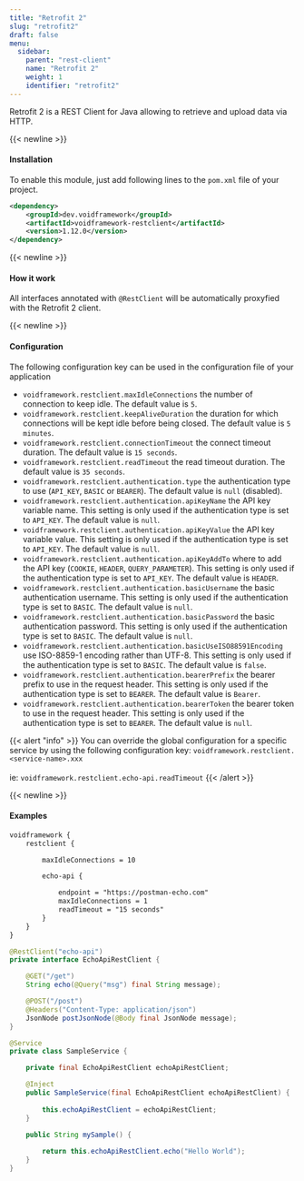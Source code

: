 ```yaml
---
title: "Retrofit 2"
slug: "retrofit2"
draft: false
menu:
  sidebar:
    parent: "rest-client"
    name: "Retrofit 2"
    weight: 1
    identifier: "retrofit2"
---
```



Retrofit 2 is a REST Client for Java allowing to retrieve and upload data via HTTP.


{{< newline >}}
#### Installation

To enable this module, just add following lines to the `pom.xml` file of your project.

```xml
<dependency>
    <groupId>dev.voidframework</groupId>
    <artifactId>voidframework-restclient</artifactId>
    <version>1.12.0</version>
</dependency>
```



{{< newline >}}
#### How it work

All interfaces annotated with `@RestClient` will be automatically proxyfied with the Retrofit 2 client.



{{< newline >}}
#### Configuration

The following configuration key can be used in the configuration file of your application

* `voidframework.restclient.maxIdleConnections` the number of connection to keep idle. The default value is `5`.
* `voidframework.restclient.keepAliveDuration` the duration for which connections will be kept idle before being closed. The default value is `5 minutes`.
* `voidframework.restclient.connectionTimeout` the connect timeout duration. The default value is `15 seconds`.
* `voidframework.restclient.readTimeout` the read timeout duration. The default value is `35 seconds`.
* `voidframework.restclient.authentication.type` the authentication type to use (`API_KEY`, `BASIC` or `BEARER`). The default value is `null` (disabled).
* `voidframework.restclient.authentication.apiKeyName` the API key variable name. This setting is only used if the authentication type is set to `API_KEY`. The default value is `null`.
* `voidframework.restclient.authentication.apiKeyValue` the API key variable value. This setting is only used if the authentication type is set to `API_KEY`. The default value is `null`.
* `voidframework.restclient.authentication.apiKeyAddTo` where to add the API key (`COOKIE`, `HEADER`, `QUERY_PARAMETER`). This setting is only used if the authentication type is set to `API_KEY`. The default value is `HEADER`.
* `voidframework.restclient.authentication.basicUsername` the basic authentication username. This setting is only used if the authentication type is set to `BASIC`. The default value is `null`.
* `voidframework.restclient.authentication.basicPassword` the basic authentication password. This setting is only used if the authentication type is set to `BASIC`. The default value is `null`.
* `voidframework.restclient.authentication.basicUseISO88591Encoding` use ISO-8859-1 encoding rather than UTF-8. This setting is only used if the authentication type is set to `BASIC`. The default value is `false`.
* `voidframework.restclient.authentication.bearerPrefix` the bearer prefix to use in the request header. This setting is only used if the authentication type is set to `BEARER`. The default value is `Bearer`.
* `voidframework.restclient.authentication.bearerToken` the bearer token to use in the request header. This setting is only used if the authentication type is set to `BEARER`. The default value is `null`.

{{< alert "info" >}}
You can override the global configuration for a specific service by using the following configuration key:
<code>voidframework.restclient.&lt;service-name&gt;.xxx</code>
<br/><br/>
ie: <code>voidframework.restclient.echo-api.readTimeout</code>
{{< /alert >}}


{{< newline >}}
#### Examples

```xml
voidframework {
    restclient {

        maxIdleConnections = 10

        echo-api {

            endpoint = "https://postman-echo.com"
            maxIdleConnections = 1
            readTimeout = "15 seconds"
        }
    }
}
```

```java
@RestClient("echo-api")
private interface EchoApiRestClient {

    @GET("/get")
    String echo(@Query("msg") final String message);

    @POST("/post")
    @Headers("Content-Type: application/json")
    JsonNode postJsonNode(@Body final JsonNode message);
}
```


```java
@Service
private class SampleService {

    private final EchoApiRestClient echoApiRestClient;

    @Inject
    public SampleService(final EchoApiRestClient echoApiRestClient) {
        
        this.echoApiRestClient = echoApiRestClient;
    }

    public String mySample() {
        
        return this.echoApiRestClient.echo("Hello World");
    }
}
```

